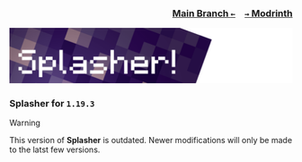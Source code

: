 ### <p align=right>[Main Branch `←`](https://github.com/KessokuTeaTime/Splasher)&emsp;[`→` Modrinth](https://modrinth.com/mod/splasher)</p>

![Banner](https://github.com/KessokuTeaTime/Splasher/blob/artwork/banner.png)

### Splasher for `1.19.3`

> [!WARNING]
> This version of **Splasher** is outdated. Newer modifications will only be made to the latst few versions.
